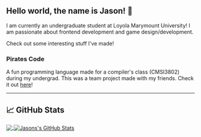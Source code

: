 ## Hello world, the name is Jason! 👋

I am currently an undergraduate student at Loyola Marymount University! I am passionate about frontend development and game design/development.

Check out some interesting stuff I've made!

### Pirates Code

A fun programming language made for a compiler's class (CMSI3802) during my undergrad. This was a team project made with my friends. Check it out [here](https://github.com/jasoncd31/PiratesCode)!


***
## 📈 GitHub Stats

<a href="https://github.com/jasoncd31?tab=repositories">
  <img align="center" src="https://github-readme-stats.vercel.app/api/top-langs/?username=jasoncd31&theme=radical&langs_count=3&hide=html" />
</a>
<a href="https://github.com/jasoncd31/jasoncd31">
  <img align="center" src="https://github-readme-stats.vercel.app/api?username=jasoncd31&show_icons=true&line_height=27&count_private=true&theme=radical" alt="Jasons's GitHub Stats" />
</a>
<!--
**jasoncd31/jasoncd31** is a ✨ _special_ ✨ repository because its `README.md` (this file) appears on your GitHub profile.

Here are some ideas to get you started:

- 🔭 I’m currently working on ...
- 🌱 I’m currently learning ...
- 👯 I’m looking to collaborate on ...
- 🤔 I’m looking for help with ...
- 💬 Ask me about ...
- 📫 How to reach me: ...
- 😄 Pronouns: ...
- ⚡ Fun fact: ...
-->
